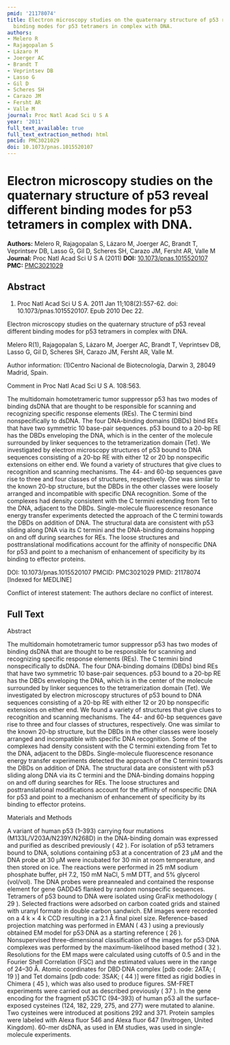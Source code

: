 ```yaml
---
pmid: '21178074'
title: Electron microscopy studies on the quaternary structure of p53 reveal different
  binding modes for p53 tetramers in complex with DNA.
authors:
- Melero R
- Rajagopalan S
- Lázaro M
- Joerger AC
- Brandt T
- Veprintsev DB
- Lasso G
- Gil D
- Scheres SH
- Carazo JM
- Fersht AR
- Valle M
journal: Proc Natl Acad Sci U S A
year: '2011'
full_text_available: true
full_text_extraction_method: html
pmcid: PMC3021029
doi: 10.1073/pnas.1015520107
---
```


# Electron microscopy studies on the quaternary structure of p53 reveal different binding modes for p53 tetramers in complex with DNA.
**Authors:** Melero R, Rajagopalan S, Lázaro M, Joerger AC, Brandt T, Veprintsev DB, Lasso G, Gil D, Scheres SH, Carazo JM, Fersht AR, Valle M
**Journal:** Proc Natl Acad Sci U S A (2011)
**DOI:** [10.1073/pnas.1015520107](https://doi.org/10.1073/pnas.1015520107)
**PMC:** [PMC3021029](https://www.ncbi.nlm.nih.gov/pmc/articles/PMC3021029/)

## Abstract

1. Proc Natl Acad Sci U S A. 2011 Jan 11;108(2):557-62. doi: 
10.1073/pnas.1015520107. Epub 2010 Dec 22.

Electron microscopy studies on the quaternary structure of p53 reveal different 
binding modes for p53 tetramers in complex with DNA.

Melero R(1), Rajagopalan S, Lázaro M, Joerger AC, Brandt T, Veprintsev DB, Lasso 
G, Gil D, Scheres SH, Carazo JM, Fersht AR, Valle M.

Author information:
(1)Centro Nacional de Biotecnología, Darwin 3, 28049 Madrid, Spain.

Comment in
    Proc Natl Acad Sci U S A. 108:563.

The multidomain homotetrameric tumor suppressor p53 has two modes of binding 
dsDNA that are thought to be responsible for scanning and recognizing specific 
response elements (REs). The C termini bind nonspecifically to dsDNA. The four 
DNA-binding domains (DBDs) bind REs that have two symmetric 10 base-pair 
sequences. p53 bound to a 20-bp RE has the DBDs enveloping the DNA, which is in 
the center of the molecule surrounded by linker sequences to the tetramerization 
domain (Tet). We investigated by electron microscopy structures of p53 bound to 
DNA sequences consisting of a 20-bp RE with either 12 or 20 bp nonspecific 
extensions on either end. We found a variety of structures that give clues to 
recognition and scanning mechanisms. The 44- and 60-bp sequences gave rise to 
three and four classes of structures, respectively. One was similar to the known 
20-bp structure, but the DBDs in the other classes were loosely arranged and 
incompatible with specific DNA recognition. Some of the complexes had density 
consistent with the C termini extending from Tet to the DNA, adjacent to the 
DBDs. Single-molecule fluorescence resonance energy transfer experiments 
detected the approach of the C termini towards the DBDs on addition of DNA. The 
structural data are consistent with p53 sliding along DNA via its C termini and 
the DNA-binding domains hopping on and off during searches for REs. The loose 
structures and posttranslational modifications account for the affinity of 
nonspecific DNA for p53 and point to a mechanism of enhancement of specificity 
by its binding to effector proteins.

DOI: 10.1073/pnas.1015520107
PMCID: PMC3021029
PMID: 21178074 [Indexed for MEDLINE]

Conflict of interest statement: The authors declare no conflict of interest.

## Full Text

Abstract

The multidomain homotetrameric tumor suppressor p53 has two modes of binding dsDNA that are thought to be responsible for scanning and recognizing specific response elements (REs). The C termini bind nonspecifically to dsDNA. The four DNA-binding domains (DBDs) bind REs that have two symmetric 10 base-pair sequences. p53 bound to a 20-bp RE has the DBDs enveloping the DNA, which is in the center of the molecule surrounded by linker sequences to the tetramerization domain (Tet). We investigated by electron microscopy structures of p53 bound to DNA sequences consisting of a 20-bp RE with either 12 or 20 bp nonspecific extensions on either end. We found a variety of structures that give clues to recognition and scanning mechanisms. The 44- and 60-bp sequences gave rise to three and four classes of structures, respectively. One was similar to the known 20-bp structure, but the DBDs in the other classes were loosely arranged and incompatible with specific DNA recognition. Some of the complexes had density consistent with the C termini extending from Tet to the DNA, adjacent to the DBDs. Single-molecule fluorescence resonance energy transfer experiments detected the approach of the C termini towards the DBDs on addition of DNA. The structural data are consistent with p53 sliding along DNA via its C termini and the DNA-binding domains hopping on and off during searches for REs. The loose structures and posttranslational modifications account for the affinity of nonspecific DNA for p53 and point to a mechanism of enhancement of specificity by its binding to effector proteins.

Materials and Methods

A variant of human p53 (1–393) carrying four mutations (M133L/V203A/N239Y/N268D) in the DNA-binding domain was expressed and purified as described previously ( 42 ). For isolation of p53 tetramers bound to DNA, solutions containing p53 at a concentration of 23 μM and the DNA probe at 30 μM were incubated for 30 min at room temperature, and then stored on ice. The reactions were performed in 25 mM sodium phosphate buffer, pH 7.2, 150 mM NaCl, 5 mM DTT, and 5% glycerol (vol/vol). The DNA probes were preannealed and contained the response element for gene GADD45 flanked by random nonspecific sequences. Tetramers of p53 bound to DNA were isolated using GraFix methodology ( 29 ). Selected fractions were adsorbed on carbon coated grids and stained with uranyl formate in double carbon sandwich. EM images were recorded on a 4 k × 4 k CCD resulting in a 2.1 Å final pixel size. Reference-based projection matching was performed in EMAN ( 43 ) using a previously obtained EM model for p53·DNA as a starting reference ( 26 ). Nonsupervised three-dimensional classification of the images for p53·DNA complexes was performed by the maximum-likelihood based method ( 32 ). Resolutions for the EM maps were calculated using cutoffs of 0.5 and in the Fourier Shell Correlation (FSC) and the estimated values were in the range of 24–30 Å. Atomic coordinates for DBD·DNA complex [pdb code: 2ATA; ( 19 )] and Tet domains [pdb code: 3SAK; ( 44 )] were fitted as rigid bodies in Chimera ( 45 ), which was also used to produce figures. SM-FRET experiments were carried out as described previously ( 37 ). In the gene encoding for the fragment p53CTC (94–393) of human p53 all the surface-exposed cysteines (124, 182, 229, 275, and 277) were mutated to alanine. Two cysteines were introduced at positions 292 and 371. Protein samples were labeled with Alexa fluor 546 and Alexa fluor 647 (Invitrogen, United Kingdom). 60-mer dsDNA, as used in EM studies, was used in single-molecule experiments.
